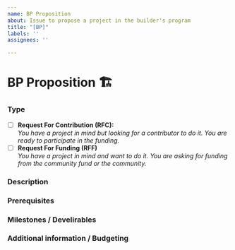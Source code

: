 ```yaml
---
name: BP Proposition
about: Issue to propose a project in the builder's program
title: "[BP]"
labels: ''
assignees: ''

---
```


# BP Proposition 🏗

### Type
<!--- Check the corresponding type [x] --->
- [ ] **Request For Contribution (RFC):**  
*You have a project in mind but looking for a contributor to do it. You are ready to participate in the funding.*
- [ ] **Request For Funding (RFF)**  
*You have a project in mind and want to do it. You are asking for funding from the community fund or the community.*

### Description
<!--- Describe the project in details, and why you believe is needed for the X-Cash project.--->

### Prerequisites
<!--- Explain the necessary skills needed to successfully complete this task. If you plan to undertake the project that you are proposing--->

### Milestones / Develirables
<!--- Explain the different steps of the project and the expected timeline. As much as possible, please describe intermediary steps and the list of deliverables. It will help us decide together what we expect as a finished product.--->

### Additional information / Budgeting
<!--- Talk about the expected difficulties that you might encouter, as well as a budgeting and a detailed description of the different expenses to support your application. 

You can either use XCASH or USD, but the USD/XCASH rate will be taken at the beginning of the project. --->
